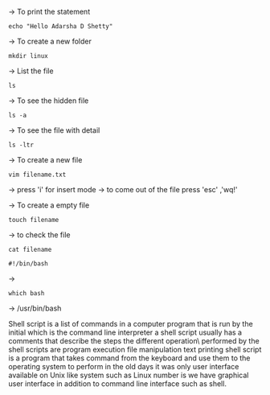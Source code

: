 -> To print the statement
```
echo "Hello Adarsha D Shetty"
```

-> To create a new folder
```
mkdir linux
```
-> List the file 
```
ls
```
-> To see the hidden file
```
ls -a
```

-> To see the file with detail 
```
ls -ltr
```

-> To create a new file 
```
vim filename.txt
```
-> press 'i' for insert mode
-> to come out of the file press 'esc' ,'wq!'

-> To create a empty file 
```
touch filename
```
-> to check the file 

```
cat filename
```

```
#!/bin/bash
```
->
```
which bash
```
-> /usr/bin/bash

Shell script is a list of commands in a computer program that is run by the initial which is the command line interpreter a shell script usually has a comments that describe the steps the different operation\ performed by the shell scripts are program execution file manipulation text printing shell script is a program that takes command from the keyboard and use them to the operating system to perform in the old
days it was only user interface available on Unix like system such as Linux number is we have graphical user interface in addition to command line interface such as shell.

